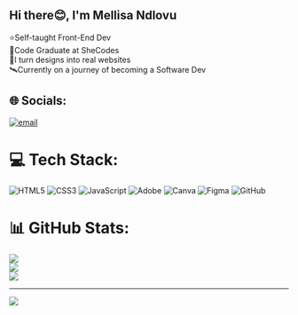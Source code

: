 ## Hi there😊, I'm Mellisa Ndlovu

⭐Self-taught Front-End Dev<br>
🧠Code Graduate at SheCodes<br>
🎨I turn designs into real websites<br>
🛰️Currently on a journey of becoming a Software Dev


## 🌐 Socials:
[![email](https://img.shields.io/badge/Email-D14836?logo=gmail&logoColor=white)](mailto:ndlovumellisalelanani@gmail.com) 

# 💻 Tech Stack:
![HTML5](https://img.shields.io/badge/html5-%23E34F26.svg?style=for-the-badge&logo=html5&logoColor=white) ![CSS3](https://img.shields.io/badge/css3-%231572B6.svg?style=for-the-badge&logo=css3&logoColor=white) ![JavaScript](https://img.shields.io/badge/javascript-%23323330.svg?style=for-the-badge&logo=javascript&logoColor=%23F7DF1E) ![Adobe](https://img.shields.io/badge/adobe-%23FF0000.svg?style=for-the-badge&logo=adobe&logoColor=white) ![Canva](https://img.shields.io/badge/Canva-%2300C4CC.svg?style=for-the-badge&logo=Canva&logoColor=white) ![Figma](https://img.shields.io/badge/figma-%23F24E1E.svg?style=for-the-badge&logo=figma&logoColor=white) ![GitHub](https://img.shields.io/badge/github-%23121011.svg?style=for-the-badge&logo=github&logoColor=white)
# 📊 GitHub Stats:
![](https://github-readme-stats.vercel.app/api?username=Mellisa353&theme=cobalt&hide_border=false&include_all_commits=false&count_private=false)<br/>
![](https://nirzak-streak-stats.vercel.app/?user=Mellisa353&theme=cobalt&hide_border=false)<br/>
![](https://github-readme-stats.vercel.app/api/top-langs/?username=Mellisa353&theme=cobalt&hide_border=false&include_all_commits=false&count_private=false&layout=compact)

---
[![](https://visitcount.itsvg.in/api?id=Mellisa353&icon=0&color=10)](https://visitcount.itsvg.in)

<!-- Proudly created with GPRM ( https://gprm.itsvg.in ) -->
